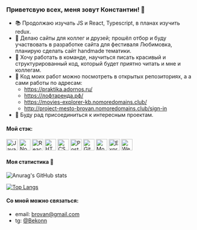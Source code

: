 ### Приветсвую всех, меня зовут Константин! 👋

- :books: Продолжаю изучать JS и React, Typescript, в планах изучить redux.
- :file_folder: Делаю сайты для коллег и друзей; прошёл отбор и буду участвовать в разработке сайта для фестиваля Любимовка, планирую сделать сайт handmade тематики.
- :pencil: Хочу работать в команде, научиться писать красивый и структурированный код, который будет приятно читать и мне и коллегам.
- :eyes: Код моих работ можно посмотреть в открытых репозиториях, а а сами работы по адресам:
  - https://praktika.adornos.ru/
  - https://лофтаренда.рф/
  - https://movies-explorer-kb.nomoredomains.club/
  - http://project-mesto-brovan.nomoredomains.club/sign-in
- :art: Буду рад присоединиться к интересным проектам.

#### Мой стэк:
<img src="https://upload.wikimedia.org/wikipedia/commons/9/99/Unofficial_JavaScript_logo_2.svg" width=30 height=30 alt="Java Script"/> <img src="https://upload.wikimedia.org/wikipedia/commons/d/d9/Node.js_logo.svg" width=30 height=30 alt="Node.js"/> <img src="https://upload.wikimedia.org/wikipedia/commons/a/a7/React-icon.svg" width=30 height=30 alt="React.js"/> <img src="https://upload.wikimedia.org/wikipedia/commons/6/61/HTML5_logo_and_wordmark.svg" width=30 height=30 alt="HTML 5"/> <img src="https://upload.wikimedia.org/wikipedia/commons/3/3d/CSS.3.svg" width=30 height=30 alt="CSS"/> <img src="https://upload.wikimedia.org/wikipedia/commons/thumb/b/bc/PostCSS_Logo.svg/512px-PostCSS_Logo.svg.png" width=30 height=30 alt="PostCss"/> <img src="https://upload.wikimedia.org/wikipedia/commons/4/4a/GitHub_Mark.png" width=30 height=30 alt="Git"/> <img src="https://pbs.twimg.com/media/D-bn96TVAAApK8l.jpg" width=30 height=30 alt="MongoDB"/> <img src="https://wsofter.ru/wp-content/uploads/2017/12/node-express.png" width=30 height=30 alt="Express.js"/> <img src="https://upload.wikimedia.org/wikipedia/commons/c/c0/WebStorm_Icon.svg" width=30 height=30 alt="Web Storm"/>

#### Моя статистика :steam_locomotive:
![Anurag's GitHub stats](https://github-readme-stats.vercel.app/api?username=brovan-rus&count_private=true)

[![Top Langs](https://github-readme-stats.vercel.app/api/top-langs/?username=brovan-rus&layout=compact)](https://github.com/anuraghazra/github-readme-stats)

#### Со мной можно связаться:
- email: brovan@gmail.com
- tg: <a href="https://t.me/Bekonn">@Bekonn</a>
